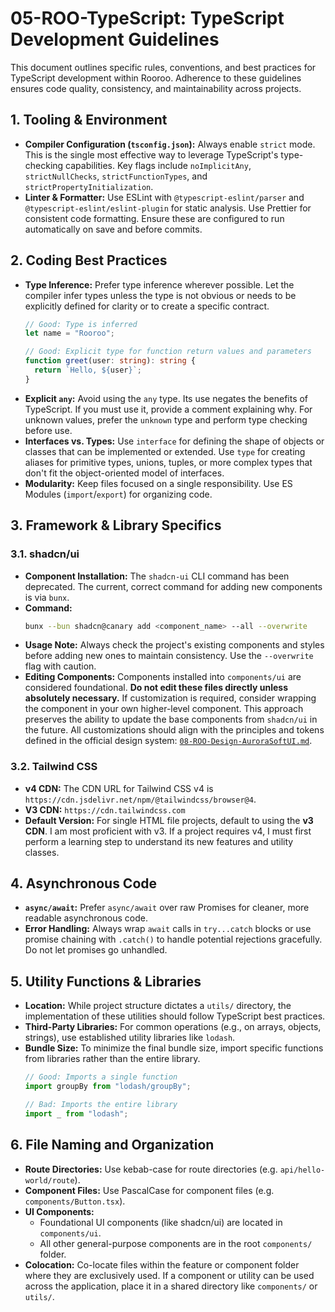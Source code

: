 # 05-ROO-TypeScript: TypeScript Development Guidelines

This document outlines specific rules, conventions, and best practices for TypeScript development within Rooroo. Adherence to these guidelines ensures code quality, consistency, and maintainability across projects.

## 1. Tooling & Environment
*   **Compiler Configuration (`tsconfig.json`):** Always enable `strict` mode. This is the single most effective way to leverage TypeScript's type-checking capabilities. Key flags include `noImplicitAny`, `strictNullChecks`, `strictFunctionTypes`, and `strictPropertyInitialization`.
*   **Linter & Formatter:** Use ESLint with `@typescript-eslint/parser` and `@typescript-eslint/eslint-plugin` for static analysis. Use Prettier for consistent code formatting. Ensure these are configured to run automatically on save and before commits.

## 2. Coding Best Practices
*   **Type Inference:** Prefer type inference wherever possible. Let the compiler infer types unless the type is not obvious or needs to be explicitly defined for clarity or to create a specific contract.
    ```typescript
    // Good: Type is inferred
    let name = "Rooroo";

    // Good: Explicit type for function return values and parameters
    function greet(user: string): string {
      return `Hello, ${user}`;
    }
    ```
*   **Explicit `any`:** Avoid using the `any` type. Its use negates the benefits of TypeScript. If you must use it, provide a comment explaining why. For unknown values, prefer the `unknown` type and perform type checking before use.
*   **Interfaces vs. Types:** Use `interface` for defining the shape of objects or classes that can be implemented or extended. Use `type` for creating aliases for primitive types, unions, tuples, or more complex types that don't fit the object-oriented model of interfaces.
*   **Modularity:** Keep files focused on a single responsibility. Use ES Modules (`import`/`export`) for organizing code.

## 3. Framework & Library Specifics

### 3.1. shadcn/ui
*   **Component Installation:** The `shadcn-ui` CLI command has been deprecated. The current, correct command for adding new components is via `bunx`.
*   **Command:**
    ```bash
    bunx --bun shadcn@canary add <component_name> --all --overwrite
    ```
*   **Usage Note:** Always check the project's existing components and styles before adding new ones to maintain consistency. Use the `--overwrite` flag with caution.
*   **Editing Components:** Components installed into `components/ui` are considered foundational. **Do not edit these files directly unless absolutely necessary.** If customization is required, consider wrapping the component in your own higher-level component. This approach preserves the ability to update the base components from `shadcn/ui` in the future. All customizations should align with the principles and tokens defined in the official design system: [`08-ROO-Design-AuroraSoftUI.md`](./08-ROO-Design-AuroraSoftUI.md).

### 3.2. Tailwind CSS
*   **v4 CDN:** The CDN URL for Tailwind CSS v4 is `https://cdn.jsdelivr.net/npm/@tailwindcss/browser@4`.
*   **V3 CDN:** `https://cdn.tailwindcss.com`
*   **Default Version:** For single HTML file projects, default to using the **v3 CDN**. I am most proficient with v3. If a project requires v4, I must first perform a learning step to understand its new features and utility classes.

## 4. Asynchronous Code
*   **`async/await`:** Prefer `async/await` over raw Promises for cleaner, more readable asynchronous code.
*   **Error Handling:** Always wrap `await` calls in `try...catch` blocks or use promise chaining with `.catch()` to handle potential rejections gracefully. Do not let promises go unhandled.

## 5. Utility Functions & Libraries
- **Location:** While project structure dictates a `utils/` directory, the implementation of these utilities should follow TypeScript best practices.
- **Third-Party Libraries:** For common operations (e.g., on arrays, objects, strings), use established utility libraries like `lodash`.
- **Bundle Size:** To minimize the final bundle size, import specific functions from libraries rather than the entire library.
  ```ts
  // Good: Imports a single function
  import groupBy from "lodash/groupBy";

  // Bad: Imports the entire library
  import _ from "lodash";
  ```

## 6. File Naming and Organization
- **Route Directories:** Use kebab-case for route directories (e.g. `api/hello-world/route`).
- **Component Files:** Use PascalCase for component files (e.g. `components/Button.tsx`).
- **UI Components:**
    - Foundational UI components (like shadcn/ui) are located in `components/ui`.
    - All other general-purpose components are in the root `components/` folder.
- **Colocation:** Co-locate files within the feature or component folder where they are exclusively used. If a component or utility can be used across the application, place it in a shared directory like `components/` or `utils/`.